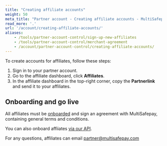 ```yaml
---
title: "Creating affiliate accounts"
weight: 50
meta_title: "Partner account - Creating affiliate accounts - MultiSafepay Docs"
read_more: '.'
url: '/account/creating-affiliate-accounts/'
aliases:
    - /tools/partner-account-control/sign-up-new-affiliates
    - /tools/partner-account-control/merchant-agreement
    - /account/partner-account-control/creating-affiliate-accounts/
---
```


To create accounts for affiliates, follow these steps:

1. Sign in to your partner account.
2. Go to the affiliate dashboard, click **Affiliates**. 
3. In the affiliate dashboard in the top-right corner, copy the **Partnerlink** and send it to your affiliates.

## Onboarding and go live
All affiliates must be [onboarded](/getting-started/go-live/) and sign an agreement with MultiSafepay, containing general terms and conditions.

You can also onboard affiiates [via our API](/account/api-onboarding/).

For any questions, affiliates can email <partner@multisafepay.com>
